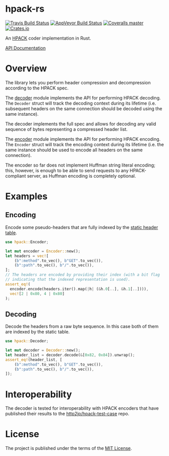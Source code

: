 # hpack-rs

[![Travis Build Status](https://img.shields.io/travis/mlalic/hpack-rs.svg?style=flat-square&label=Travis%20Build)](https://travis-ci.org/mlalic/hpack-rs)
[![AppVeyor Build Status](https://img.shields.io/appveyor/ci/mlalic/hpack-rs/master.svg?style=flat-square&label=AppVeyor%20Build)](https://ci.appveyor.com/project/mlalic/hpack-rs)
[![Coveralls master](https://img.shields.io/coveralls/mlalic/hpack-rs/master.svg?style=flat-square)](https://coveralls.io/github/mlalic/hpack-rs)
[![Crates.io](https://img.shields.io/crates/v/hpack.svg?style=flat-square)](https://crates.io/crates/hpack)

An [HPACK](http://http2.github.io/http2-spec/compression.html) coder implementation in Rust.

[API Documentation](https://mlalic.github.io/hpack-rs/)

# Overview

The library lets you perform header compression and decompression according to the HPACK spec.

The [decoder](src/decoder.rs) module implements the API for performing HPACK decoding.
The `Decoder` struct will track the decoding context during its lifetime (i.e.
subsequent headers on the same connection should be decoded using the same instance).

The decoder implements the full spec and allows for decoding any valid sequence of
bytes representing a compressed header list.

The [encoder](src/encoder.rs) module implements the API for performing HPACK encoding.
The `Encoder` struct will track the encoding context during its lifetime (i.e. the
same instance should be used to encode all headers on the same connection).

The encoder so far does not implement Huffman string literal encoding; this, however,
is enough to be able to send requests to any HPACK-compliant server, as Huffman encoding
is completely optional.

# Examples

## Encoding

Encode some pseudo-headers that are fully indexed by the
[static header table](http://http2.github.io/http2-spec/compression.html#static.table.definition).

```rust
use hpack::Encoder;

let mut encoder = Encoder::new();
let headers = vec![
    (b":method".to_vec(), b"GET".to_vec()),
    (b":path".to_vec(), b"/".to_vec()),
];
// The headers are encoded by providing their index (with a bit flag
// indicating that the indexed representation is used).
assert_eq!(
  encoder.encode(headers.iter().map(|h| (&h.0[..], &h.1[..]))),
  vec![2 | 0x80, 4 | 0x80]
);
```

## Decoding

Decode the headers from a raw byte sequence. In this case both of them are indexed
by the static table.

```rust
use hpack::Decoder;

let mut decoder = Decoder::new();
let header_list = decoder.decode(&[0x82, 0x84]).unwrap();
assert_eq!(header_list, [
    (b":method".to_vec(), b"GET".to_vec()),
    (b":path".to_vec(), b"/".to_vec()),
]);
```

# Interoperability

The decoder is tested for interoperability with HPACK encoders that have published their
results to the [http2jp/hpack-test-case](https://github.com/http2jp/hpack-test-case)
repo.

# License

The project is published under the terms of the [MIT License](LICENSE).
